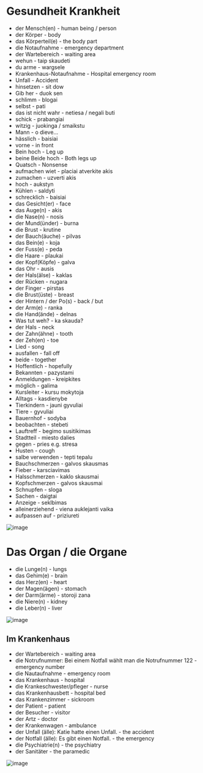 # Gesundheit Krankheit

- der Mensch(en) - human being / person
- der Körper - body
- das Körperteil(e) - the body part
- die Notaufnahme - emergency department
- der Wartebereich - waiting area
- wehun - taip skaudeti
- du arme - wargsele
- Krankenhaus-Notaufnahme - Hospital emergency room
- Unfall - Accident
- hinsetzen - sit dow
- Gib her - duok sen
- schlimm - blogai
- selbst - pati
- das ist nicht wahr - netiesa / negali buti
- schick - prabangiai
- witzig - juokinga / smaikstu
- Mann - o dieve...
- hässlich - baisiai
- vorne - in front
- Bein hoch - Leg up
- beine Beide hoch - Both legs up
- Quatsch - Nonsense
- aufmachen wiet - placiai atverkite akis
- zumachen - uzverti akis
- hoch - aukstyn
- Kühlen - saldyti
- schrecklich - baisiai
- das Gesicht(er) - face
- das Auge(n) - akis
- die Nase(n) - nosis
- der Mund(ünder) - burna
- die Brust - krutine
- der Bauch(äuche) - pilvas
- das Bein(e) - koja
- der Fuss(e) - peda
- die Haare - plaukai
- der Kopf(Köpfe) - galva
- das Ohr - ausis
- der Hals(älse) - kaklas
- der Rücken - nugara
- der Finger - pirstas
- die Brust(üste) - breast
- der Hintern / der Po(s) - back / but
- der Arm(e) - ranka
- die Hand(ände) - delnas
- Was tut weh? - ka skauda?
- der Hals - neck
- der Zahn(ähne) - tooth
- der Zeh(en) - toe
- Lied - song
- ausfallen - fall off
- beide - together
- Hoffentlich - hopefully
- Bekannten - pazystami
- Anmeldungen - kreipkites
- möglich - galima
- Kursleiter - kursu mokytoja
- Alltags - kasdienybe
- Tierkindern - jauni gyvuliai
- Tiere - gyvuliai
- Bauernhof - sodyba
- beobachten - stebeti
- Lauftreff - begimo susitikimas
- Stadtteil - miesto dalies
- gegen - pries e.g. stresa
- Husten - cough
- salbe verwenden - tepti tepalu
- Bauchschmerzen - galvos skausmas
- Fieber - karsciavimas
- Halsschmerzen - kaklo skausmai
- Kopfschmerzen - galvos skausmai
- Schnupfen - sloga
- Sachen - daigtai
- Anzeige - seklbimas
- alleinerziehend - viena auklejanti vaika
- aufpassen auf - priziureti

![image](https://github.com/petrasvestartas/german_language/assets/18013985/2d55b821-094d-4015-9ebb-814bcb684c5e)

# Das Organ / die Organe

- die Lunge(n) - lungs
- das Gehim(e) - brain
- das Herz(en) - heart
- der Magen(ägen) - stomach
- der Darm(ärme) - storoji zana
- die Niere(n) - kidney
- die Leber(n) - liver

![image](https://github.com/petrasvestartas/german_language/assets/18013985/f409febb-b844-4627-a083-d794f8817b6f)


## Im Krankenhaus
-  der Wartebereich - waiting area
-  die Notrufnummer: Bei einem Notfall wählt man die Notrufnummer 122 - emergency number
-  die Nautaufnahme - emergency room
-  das Krankenhaus - hospital
-  die Krankeschwester/pfleger - nurse
-  das Krankenhausbett - hospital bed
-  das Krankenzimmer - sickroom
-  der Patient - patient
-  der Besucher - visitor
-  der Artz - doctor
-  der Krankenwagen - ambulance
-  der Unfall (älle): Katie hatte einen Unfall. - the accident
-  der Notfall (älle): Es gibt einen Notfall. - the emergency
-  die Psychiatrie(n) - the psychiatry
-  der Sanitäter - the paramedic  

![image](https://github.com/petrasvestartas/german_language/assets/18013985/68745711-4e24-4d00-8bcd-4a362b54aaef)


